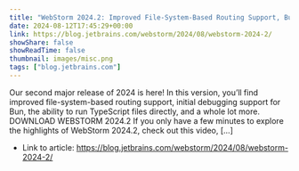 ```yaml
---
title: "WebStorm 2024.2: Improved File-System-Based Routing Support, Bun Debugging Support, Directly Run and Debug TypeScript Files, and More"
date: 2024-08-12T17:45:29+00:00
link: https://blog.jetbrains.com/webstorm/2024/08/webstorm-2024-2/
showShare: false
showReadTime: false
thumbnail: images/misc.png
tags: ["blog.jetbrains.com"]
---
```

Our second major release of 2024 is here! In this version, you’ll find improved file-system-based routing support, initial debugging support for Bun, the ability to run TypeScript files directly, and a whole lot more. DOWNLOAD WEBSTORM 2024.2 If you only have a few minutes to explore the highlights of WebStorm 2024.2, check out this video, […]

- Link to article: https://blog.jetbrains.com/webstorm/2024/08/webstorm-2024-2/